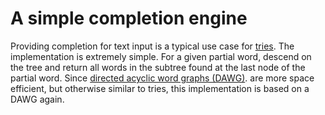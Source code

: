 # A simple completion engine

Providing completion for text input is a typical use case for
[tries](https://en.wikipedia.org/wiki/Trie). The implementation is extremely
simple. For a given partial word, descend on the tree and return all words in
the subtree found at the last node of the partial word. Since
[directed acyclic word graphs (DAWG)](https://en.wikipedia.org/wiki/Deterministic_acyclic_finite_state_automaton).
are more space efficient, but otherwise similar to tries, this implementation is
based on a DAWG again.
